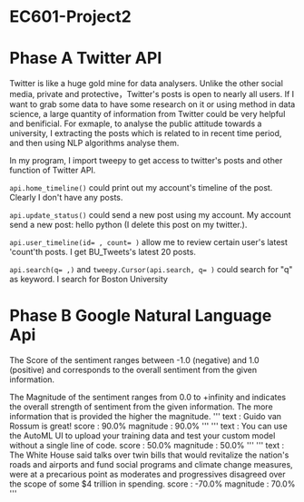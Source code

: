 # EC601-Project2

# Phase A Twitter API
Twitter is like a huge gold mine for data analysers. Unlike the other social media, private and protective，Twitter's posts is open to nearly all users. If I want to grab some data to have some research on it or using method in data science, a large quantity of information from Twitter could be very helpful and benificial. For exmaple, to analyse the public attitude towards a university, I extracting the posts which is related to in recent time period, and then using NLP algorithms analyse them.

In my program, I import tweepy to get access to twitter's posts and other function of Twitter API. 

`api.home_timeline()`
could print out my account's timeline of the post.  Clearly I don't have any posts.

`api.update_status()`
could send a new post using my account. My account send a new post: hello python (I delete this post on my twitter.).

`api.user_timeline(id= , count= )`
allow me to review certain user's latest 'count'th posts. I get BU_Tweets's latest 20 posts.

`api.search(q= ,)` and `tweepy.Cursor(api.search, q= )`
could search for "q" as keyword. I search for Boston University

# Phase B Google Natural Language Api
The Score of the sentiment ranges between -1.0 (negative) and 1.0 (positive) and corresponds to the overall sentiment from the given information.

The Magnitude of the sentiment ranges from 0.0 to +infinity and indicates the overall strength of sentiment from the given information. The more information that is provided the higher the magnitude.
'''
text      : Guido van Rossum is great!
score     : 90.0%
magnitude : 90.0%
'''
'''
text      : You can use the AutoML UI to upload your training data and test your custom model without a single line of code.
score     : 50.0%
magnitude : 50.0%
'''
'''
text      : The White House said talks over twin bills that would revitalize the nation's roads and airports and fund social programs and climate change measures, were at a precarious point as moderates and progressives disagreed over the scope of some $4 trillion in spending.
score     : -70.0%
magnitude : 70.0%
'''
